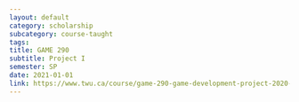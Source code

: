 ```yaml
---
layout: default
category: scholarship
subcategory: course-taught
tags:
title: GAME 290
subtitle: Project I
semester: SP
date: 2021-01-01
link: https://www.twu.ca/course/game-290-game-development-project-2020-2021
---
```

